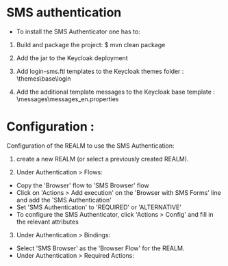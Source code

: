 # SMS authentication

* To install the SMS Authenticator one has to:

1) Build and package the project: $ mvn clean package

2) Add the jar to the Keycloak deployment

3) Add login-sms.ftl templates to the Keycloak themes folder : \themes\base\login

4) Add the additional template messages to the Keycloak base template : \messages\messages_en.properties

# Configuration :

Configuration of the REALM to use the SMS Authentication:

1) create a new REALM (or select a previously created REALM).

2) Under Authentication > Flows:

  - Copy the 'Browser' flow to 'SMS Browser' flow
  - Click on 'Actions > Add execution' on the 'Browser with SMS Forms' line and add the 'SMS Authentication'
  - Set 'SMS Authentication' to 'REQUIRED' or 'ALTERNATIVE'
  - To configure the SMS Authenticator, click 'Actions > Config' and fill in the relevant attributes
3) Under Authentication > Bindings:

  - Select 'SMS Browser' as the 'Browser Flow' for the REALM.
  - Under Authentication > Required Actions:
